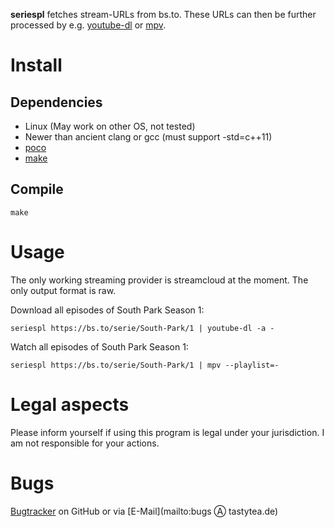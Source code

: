 **seriespl** fetches stream-URLs from bs.to. These URLs can then be further processed by e.g. [youtube-dl](https://rg3.github.com/youtube-dl/) or [mpv](https://mpv.io/).

# Install
## Dependencies
 * Linux (May work on other OS, not tested)
 * Newer than ancient clang or gcc (must support -std=c++11)
 * [poco](http://pocoproject.org/)
 * [make](https://www.gnu.org/software/make/make.html)

## Compile
    make

# Usage
The only working streaming provider is streamcloud at the moment. The only output format is raw.

Download all episodes of South Park Season 1:

    seriespl https://bs.to/serie/South-Park/1 | youtube-dl -a -

Watch all episodes of South Park Season 1:

    seriespl https://bs.to/serie/South-Park/1 | mpv --playlist=-

# Legal aspects
Please inform yourself if using this program is legal under your jurisdiction. I am not responsible for your actions.

# Bugs
[Bugtracker](https://github.com/tastytea/seriespl/issues) on GitHub or via [E-Mail](mailto:bugs Ⓐ tastytea.de)
